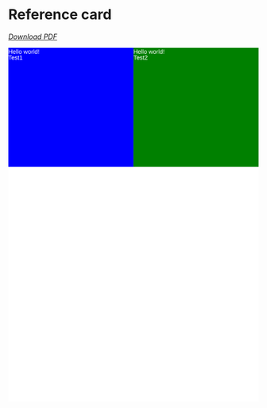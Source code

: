 # Reference card

*[Download PDF](ssb_reference_card.pdf)*

![Reference card](ssb_reference_card.svg)